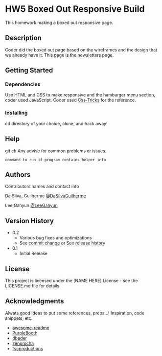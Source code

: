 # HW5 Boxed Out Responsive Build
This homework making a boxed out responsive page.

## Description

Coder did the boxed out page based on the wireframes and the design that we already have it. This page is the newsletters page. 

## Getting Started

### Dependencies

Use HTML and CSS to make responsive and the hamburger menu section, coder used JavaScript. Coder used [Css-Tricks](https://css-tricks.com/) for the reference.

### Installing

cd directory of your choice, clone, and hack away!

## Help
git ch
Any advise for common problems or issues.
```
command to run if program contains helper info
```

## Authors

Contributors names and contact info

Da Silva, Guilherme
[@DaSilvaGuilherme](g_dasilva92543@fanshaweonline.ca)

Lee Gahyun
[@LeeGahyun](g_lee89360@fanshaweonline.ca)

## Version History

* 0.2
    * Various bug fixes and optimizations
    * See [commit change]() or See [release history]()
* 0.1
    * Initial Release

## License

This project is licensed under the [NAME HERE] License - see the LICENSE.md file for details

## Acknowledgments

Alwats good ideas to put some references, preps...!
Inspiration, code snippets, etc.
* [awesome-readme](https://github.com/matiassingers/awesome-readme)
* [PurpleBooth](https://gist.github.com/PurpleBooth/109311bb0361f32d87a2)
* [dbader](https://github.com/dbader/readme-template)
* [zenorocha](https://gist.github.com/zenorocha/4526327)
* [fvcproductions](https://gist.github.com/fvcproductions/1bfc2d4aecb01a834b46)